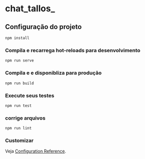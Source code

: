 # chat_tallos_

## Configuração do projeto
```
npm install
```

###   Compila e recarrega hot-reloads  para desenvolvimento
```
npm run serve
```

### Compila e e disponibliza para produção
```
npm run build
```

### Execute seus testes
```
npm run test
```

### corrige arquivos
```
npm run lint
```

### Customizar
Veja [Configuration Reference](https://cli.vuejs.org/config/).
